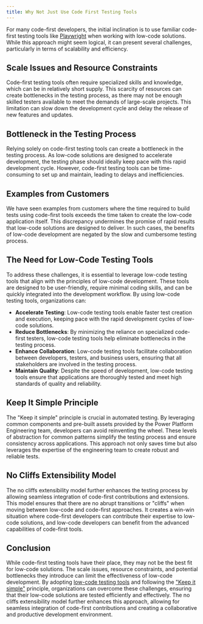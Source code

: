 ```yaml
---
title: Why Not Just Use Code First Testing Tools
---
```


For many code-first developers, the initial inclination is to use familiar code-first testing tools like [Playwright](../discussion/playwright-vs-test-engine.md) when working with low-code solutions. While this approach might seem logical, it can present several challenges, particularly in terms of scalability and efficiency.

## Scale Issues and Resource Constraints

Code-first testing tools often require specialized skills and knowledge, which can be in relatively short supply. This scarcity of resources can create bottlenecks in the testing process, as there may not be enough skilled testers available to meet the demands of large-scale projects. This limitation can slow down the development cycle and delay the release of new features and updates.

## Bottleneck in the Testing Process

Relying solely on code-first testing tools can create a bottleneck in the testing process. As low-code solutions are designed to accelerate development, the testing phase should ideally keep pace with this rapid development cycle. However, code-first testing tools can be time-consuming to set up and maintain, leading to delays and inefficiencies.

## Examples from Customers

We have seen examples from customers where the time required to build tests using code-first tools exceeds the time taken to create the low-code application itself. This discrepancy undermines the promise of rapid results that low-code solutions are designed to deliver. In such cases, the benefits of low-code development are negated by the slow and cumbersome testing process.

## The Need for Low-Code Testing Tools

To address these challenges, it is essential to leverage low-code testing tools that align with the principles of low-code development. These tools are designed to be user-friendly, require minimal coding skills, and can be quickly integrated into the development workflow. By using low-code testing tools, organizations can:

- **Accelerate Testing**: Low-code testing tools enable faster test creation and execution, keeping pace with the rapid development cycles of low-code solutions.
- **Reduce Bottlenecks**: By minimizing the reliance on specialized code-first testers, low-code testing tools help eliminate bottlenecks in the testing process.
- **Enhance Collaboration**: Low-code testing tools facilitate collaboration between developers, testers, and business users, ensuring that all stakeholders are involved in the testing process.
- **Maintain Quality**: Despite the speed of development, low-code testing tools ensure that applications are thoroughly tested and meet high standards of quality and reliability.

## Keep It Simple Principle

The "Keep it simple" principle is crucial in automated testing. By leveraging common components and pre-built assets provided by the Power Platform Engineering team, developers can avoid reinventing the wheel. These levels of abstraction for common patterns simplify the testing process and ensure consistency across applications. This approach not only saves time but also leverages the expertise of the engineering team to create robust and reliable tests.

## No Cliffs Extensibility Model

The no cliffs extensibility model further enhances the testing process by allowing seamless integration of code-first contributions and extensions. This model ensures that there are no abrupt transitions or "cliffs" when moving between low-code and code-first approaches. It creates a win-win situation where code-first developers can contribute their expertise to low-code solutions, and low-code developers can benefit from the advanced capabilities of code-first tools.

## Conclusion

While code-first testing tools have their place, they may not be the best fit for low-code solutions. The scale issues, resource constraints, and potential bottlenecks they introduce can limit the effectiveness of low-code development. By adopting [low-code testing tools](../discussion/low-code-testing-for-code-first-developer.md) and following the ["Keep it simple"](./why-automated-testing#keep-it-simple-principle) principle, organizations can overcome these challenges, ensuring that their low-code solutions are tested efficiently and effectively. The no cliffs extensibility model further enhances this approach, allowing for seamless integration of code-first contributions and creating a collaborative and productive development environment.